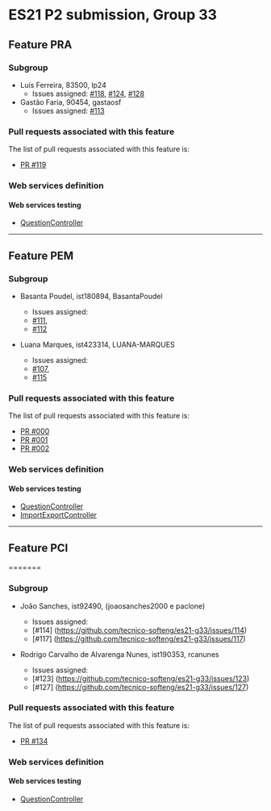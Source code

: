 # ES21 P2 submission, Group 33

## Feature PRA

### Subgroup
 - Luís Ferreira, 83500, lp24
   + Issues assigned: [#118](https://github.com/tecnico-softeng/es21-g33/issues/118), [#124](https://github.com/tecnico-softeng/es21-g33/issues/124), [#128](https://github.com/tecnico-softeng/es21-g33/issues/128)
 - Gastão Faria, 90454, gastaosf
   + Issues assigned: [#113](https://github.com/tecnico-softeng/es21-g33/issues/113)
 
### Pull requests associated with this feature

The list of pull requests associated with this feature is:

 - [PR #119](https://github.com/tecnico-softeng/es21-g33/pull/119)


### Web services definition

#### Web services testing

 - [QuestionController](https://github.com/tecnico-softeng/es21-g33/blob/pra/backend/src/main/java/pt/ulisboa/tecnico/socialsoftware/tutor/question/api/QuestionController.java)

---

## Feature PEM

### Subgroup
- Basanta Poudel, ist180894, BasantaPoudel
   + Issues assigned: 
    - [#111](https://github.com/tecnico-softeng/es21-g33/issues/111),
    - [#112](https://github.com/tecnico-softeng/es21-g33/issues/112)
    
- Luana Marques, ist423314, LUANA-MARQUES
   + Issues assigned: 
    - [#107](https://github.com/tecnico-softeng/es21-g33/issues/107), 
    - [#115](https://github.com/tecnico-softeng/es21-g33/issues/115)

### Pull requests associated with this feature

The list of pull requests associated with this feature is:

- [PR #000](https://github.com/tecnico-softeng/es21-g33/pull/136)
- [PR #001](https://github.com/tecnico-softeng/es21-g33/pull/130)
- [PR #002](https://github.com/tecnico-softeng/es21-g33/pull/132)


### Web services definition

#### Web services testing


- [QuestionController](https://github.com/tecnico-softeng/es21-g33/blob/pem/backend/src/main/java/pt/ulisboa/tecnico/socialsoftware/tutor/question/api/QuestionController.java)
- [ImportExportController](https://github.com/tecnico-softeng/es21-g33/blob/pem/backend/src/main/java/pt/ulisboa/tecnico/socialsoftware/tutor/impexp/ImportExportController.java)



---

## Feature PCI
=======

### Subgroup
 - João Sanches, ist92490, (joaosanches2000 e paclone)
   + Issues assigned:
	- [#114] (https://github.com/tecnico-softeng/es21-g33/issues/114)
	- [#117] (https://github.com/tecnico-softeng/es21-g33/issues/117)


 - Rodrigo Carvalho de Alvarenga Nunes, ist190353, rcanunes
   + Issues assigned:
	- [#123] (https://github.com/tecnico-softeng/es21-g33/issues/123)
	- [#127] (https://github.com/tecnico-softeng/es21-g33/issues/127)

### Pull requests associated with this feature

The list of pull requests associated with this feature is:

- [PR #134](https://github.com/tecnico-softeng/es21-g33/pull/134)


### Web services definition

#### Web services testing

- [QuestionController](https://github.com/tecnico-softeng/es21-g33/blob/pci/backend/src/main/java/pt/ulisboa/tecnico/socialsoftware/tutor/question/api/QuestionController.java)

